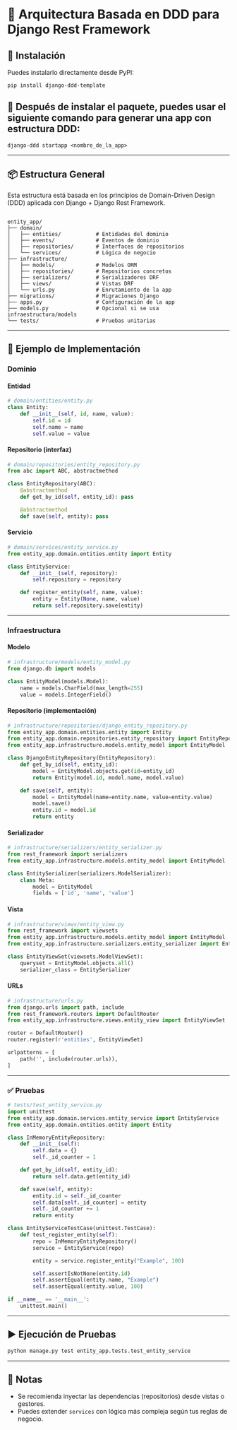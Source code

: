 
# 🧠 Arquitectura Basada en DDD para Django Rest Framework


## 🚀 Instalación

Puedes instalarlo directamente desde PyPI:

```
pip install django-ddd-template
```

## 🚀 Después de instalar el paquete, puedes usar el siguiente comando para generar una app con estructura DDD:


```
django-ddd startapp <nombre_de_la_app>
```


---

## 📦 Estructura General
Esta estructura está basada en los principios de Domain-Driven Design (DDD) aplicada con Django + Django Rest Framework.

```

entity_app/
├── domain/
│   ├── entities/           # Entidades del dominio
│   ├── events/             # Eventos de dominio
│   ├── repositories/       # Interfaces de repositorios
│   └── services/           # Lógica de negocio
├── infrastructure/
│   ├── models/             # Modelos ORM
│   ├── repositories/       # Repositorios concretos
│   ├── serializers/        # Serializadores DRF
│   ├── views/              # Vistas DRF
│   └── urls.py             # Enrutamiento de la app
├── migrations/             # Migraciones Django
├── apps.py                 # Configuración de la app
├── models.py               # Opcional si se usa infraestructura/models
└── tests/                  # Pruebas unitarias
```

---

## 🧱 Ejemplo de Implementación

### Dominio

#### Entidad

```python
# domain/entities/entity.py
class Entity:
    def __init__(self, id, name, value):
        self.id = id
        self.name = name
        self.value = value
```

#### Repositorio (interfaz)

```python
# domain/repositories/entity_repository.py
from abc import ABC, abstractmethod

class EntityRepository(ABC):
    @abstractmethod
    def get_by_id(self, entity_id): pass

    @abstractmethod
    def save(self, entity): pass
```

#### Servicio

```python
# domain/services/entity_service.py
from entity_app.domain.entities.entity import Entity

class EntityService:
    def __init__(self, repository):
        self.repository = repository

    def register_entity(self, name, value):
        entity = Entity(None, name, value)
        return self.repository.save(entity)
```

---

### Infraestructura

#### Modelo

```python
# infrastructure/models/entity_model.py
from django.db import models

class EntityModel(models.Model):
    name = models.CharField(max_length=255)
    value = models.IntegerField()
```

#### Repositorio (implementación)

```python
# infrastructure/repositories/django_entity_repository.py
from entity_app.domain.entities.entity import Entity
from entity_app.domain.repositories.entity_repository import EntityRepository
from entity_app.infrastructure.models.entity_model import EntityModel

class DjangoEntityRepository(EntityRepository):
    def get_by_id(self, entity_id):
        model = EntityModel.objects.get(id=entity_id)
        return Entity(model.id, model.name, model.value)

    def save(self, entity):
        model = EntityModel(name=entity.name, value=entity.value)
        model.save()
        entity.id = model.id
        return entity
```

#### Serializador

```python
# infrastructure/serializers/entity_serializer.py
from rest_framework import serializers
from entity_app.infrastructure.models.entity_model import EntityModel

class EntitySerializer(serializers.ModelSerializer):
    class Meta:
        model = EntityModel
        fields = ['id', 'name', 'value']
```

#### Vista

```python
# infrastructure/views/entity_view.py
from rest_framework import viewsets
from entity_app.infrastructure.models.entity_model import EntityModel
from entity_app.infrastructure.serializers.entity_serializer import EntitySerializer

class EntityViewSet(viewsets.ModelViewSet):
    queryset = EntityModel.objects.all()
    serializer_class = EntitySerializer
```

#### URLs

```python
# infrastructure/urls.py
from django.urls import path, include
from rest_framework.routers import DefaultRouter
from entity_app.infrastructure.views.entity_view import EntityViewSet

router = DefaultRouter()
router.register(r'entities', EntityViewSet)

urlpatterns = [
    path('', include(router.urls)),
]
```

---

### ✅ Pruebas

```python
# tests/test_entity_service.py
import unittest
from entity_app.domain.services.entity_service import EntityService
from entity_app.domain.entities.entity import Entity

class InMemoryEntityRepository:
    def __init__(self):
        self.data = {}
        self._id_counter = 1

    def get_by_id(self, entity_id):
        return self.data.get(entity_id)

    def save(self, entity):
        entity.id = self._id_counter
        self.data[self._id_counter] = entity
        self._id_counter += 1
        return entity

class EntityServiceTestCase(unittest.TestCase):
    def test_register_entity(self):
        repo = InMemoryEntityRepository()
        service = EntityService(repo)

        entity = service.register_entity("Example", 100)

        self.assertIsNotNone(entity.id)
        self.assertEqual(entity.name, "Example")
        self.assertEqual(entity.value, 100)

if __name__ == '__main__':
    unittest.main()
```

---

## ▶️ Ejecución de Pruebas

```bash
python manage.py test entity_app.tests.test_entity_service
```

---

## 📌 Notas

- Se recomienda inyectar las dependencias (repositorios) desde vistas o gestores.
- Puedes extender `services` con lógica más compleja según tus reglas de negocio.
